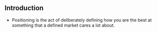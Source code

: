 ## Introduction

* Positioning is the act of deliberately defining how you are the best at something that a defined market cares a lot about.
